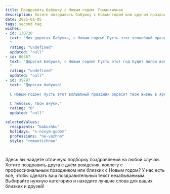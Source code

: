 ```yaml
---
title: Поздравить бабушку с Новым годом. Романтичное
description: Хотите поздравить бабушку с Новым годом или другим праздником? Наш ИИ создаст незабываемое поздравление, а вы обязательно выделитесь среди других.  
date: 2025-01-05
tags: second tag
wishes:
- id: 130720
  text: "Моя дорогая Бабушка, с Новым годом! Пусть этот волшебный праздник наполнит твою жизнь светом, теплом и безграничной любовью, как мерцание звёзд на зимнем небе.  Пусть каждый день нового года будет полон радости,  спокойствия и приятных сюрпризов.  Я бесконечно люблю тебя и желаю тебе крепкого здоровья, долголетия и  неувядающей красоты твоей души.  Пусть счастье согревает тебя, как самый уютный камин в зимнюю стужу.
  "
  rating: "undefined"
  updated: "null"
- id: 80367
  text: "Дорогая Бабушка, с Новым годом! Пусть этот год будет полон волшебных моментов, семейного тепла и нежных улыбок. Пусть каждый день приносит счастье и радость, а любовь родных согревает тебя как самый уютный камин.
  "
  rating: "undefined"
  updated: "null"
- id: 39797
  text: "Дорогая бабушка!
  
  С Новым годом! Пусть этот волшебный праздник окрасит твою жизнь в яркие цвета счастья и радosti. Желаю, чтобы каждый миг был наполнен теплотой и заботой, как ты всегда дарила нам. Пусть в новом году сбудутся все твои мечты, а здоровье и любовь будут с тобой на каждом шагу. Ты — наша светлая звезда, согревающая души своим светом. Будь счастлива, бабушка, и знай, что ты навсегда останешься в нашем сердце!
  
  С любовью, твои внуки."
  rating: "0"
  updated: "null"

selectedValues:
  recipients: "babushku"
  holidays: "s-novym-godom"
  professions: "ne-vazhno"
  style: "romantichnoe"

---
```


Здесь вы найдете отличную подборку поздравлений на любой случай. 
Хотите поздравить друга с днём рождения, коллегу с профессиональным праздником или близких с Новым годом? У нас есть всё, чтобы сделать ваш поздравительный текст незабываемым. Выбирайте нужную категорию и находите лучшие слова для ваших близких и друзей!
